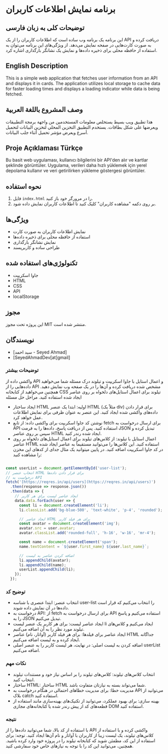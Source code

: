 # برنامه نمایش اطلاعات کاربران

## توضیحات کلی به زبان فارسی
این برنامه یک برنامه وب ساده است که اطلاعات کاربران را از یک API دریافت کرده و به صورت کارت‌هایی در صفحه نمایش می‌دهد. از ویژگی‌های این برنامه می‌توان به استفاده از حافظه محلی برای ذخیره داده‌ها و نمایش یک نشانگر بارگذاری اشاره کرد.

## English Description
This is a simple web application that fetches user information from an API and displays it in cards. The application utilizes local storage to cache data for faster loading times and displays a loading indicator while data is being fetched.

## وصف المشروع باللغة العربية
هذا تطبيق ويب بسيط يستخلص معلومات المستخدمين من واجهة برمجة التطبيقات ويعرضها على شكل بطاقات. يستخدم التطبيق التخزين المحلي لتخزين البيانات لتحميل أسرع ويعرض مؤشر تحميل أثناء جلب البيانات.

## Proje Açıklaması Türkçe
Bu basit web uygulaması, kullanıcı bilgilerini bir API'den alır ve kartlar şeklinde görüntüler. Uygulama, verileri daha hızlı yüklemek için yerel depolama kullanır ve veri getirilirken yükleme göstergesi görüntüler.

## نحوه استفاده
1. فایل `index.html` را در مرورگر خود باز کنید.
2. بر روی دکمه "مشاهده کاربران" کلیک کنید تا اطلاعات کاربران نمایش داده شود.

## ویژگی‌ها
* نمایش اطلاعات کاربران به صورت کارت
* استفاده از حافظه محلی برای ذخیره داده‌ها
* نمایش نشانگر بارگذاری
* طراحی ساده و کاربرپسند

## تکنولوژی‌های استفاده شده
* جاوا اسکریپت
* HTML
* CSS
* API
* localStorage

## مجوز
این پروژه تحت مجوز MIT منتشر شده است.

## نویسندگان
* [سید احمد - Seyed Ahmad]
* [SeyedAhmadDev[at]gmail]

 ### توضیحات بیشتر

واکشی داده از API و اعمال استایل با جاوا اسکریپت و تیلوند
درک مسئله
شما می‌خواهید داده‌هایی را از API مشخص شده دریافت کرده و آن‌ها را در یک صفحه وب نمایش دهید. همچنین می‌خواهید از کتابخانه CSS تیلوند برای اعمال استایل‌های دلخواه بر روی عناصر ایجاد شده استفاده کنید.
مراحل حل مسئله
 * ایجاد ساختار HTML اولیه:
   ابتدا یک عنصر HTML (مثلاً یک div) برای قرار دادن داده‌های واکشی شده ایجاد کنید. این عنصر به عنوان ظرفی برای نمایش اطلاعات عمل خواهد کرد.
 * نوشتن کد جاوا اسکریپت برای واکشی داده:
   از تابع fetch برای ارسال درخواست به API استفاده کنید. پس از دریافت پاسخ، داده‌ها را به فرمت JSON تبدیل کرده و سپس بر روی عناصر HTML ایجاد شده رندر کنید.
 * اعمال استایل با تیلوند:
   از کلاس‌های تیلوند برای اعمال استایل‌های دلخواه بر روی عناصر HTML استفاده کنید. این کلاس‌ها را می‌توانید مستقیماً به عناصر ایجاد شده در کد جاوا اسکریپت اضافه کنید.
   در پایین میتوانید یک مثال جدای از کدهای این مخزن را مشاهده کنید:
```javascript

const userList = document.getElementById('user-list');
// انتخاب عنصر HTML برای قرار دادن داده‌ها
// درخواست به API
fetch('[https://reqres.in/api/users](https://reqres.in/api/users)')
  .then(response => response.json())
  .then(data => {
    // ایجاد عناصر لیست برای هر کاربر
    data.data.forEach(user => {
      const li = document.createElement('li');
      li.classList.add('bg-blue-500', 'text-white', 'p-4', 'rounded'); // اعمال کلاس‌های تیلوند

      // ایجاد عناصر HTML برای هر فیلد کاربر
      const avatar = document.createElement('img');
      avatar.src = user.avatar;
      avatar.classList.add('rounded-full', 'h-16', 'w-16', 'mr-4');

      const name = document.createElement('span');
      name.textContent = `${user.first_name} ${user.last_name}`;

      // اضافه کردن عناصر به لیست
      li.appendChild(avatar);
      li.appendChild(name);
      userList.appendChild(li);
    });
  });
```
### توضیح کد
 * انتخاب عنصر: ابتدا عنصری با شناسه user-list را انتخاب می‌کنیم که قرار است داده‌ها در آن نمایش داده شوند.
 * درخواست به API: از fetch برای ارسال درخواست به API استفاده می‌کنیم و پاسخ را به JSON تبدیل می‌کنیم.
 * ایجاد عناصر لیست: برای هر کاربر یک عنصر لیست li ایجاد می‌کنیم و کلاس‌های تیلوند مورد نظر را به آن اضافه می‌کنیم.
 * ایجاد عناصر برای فیلدها: برای هر فیلد کاربر (آواتار، نام) عناصر HTML جداگانه ایجاد کرده و به لیست اضافه می‌کنیم.
 * اضافه کردن به لیست اصلی: در نهایت، هر لیست کاربر را به عنصر اصلی userList اضافه می‌کنیم.
### نکات مهم
 * انتخاب کلاس‌های تیلوند: کلاس‌های تیلوند را بر اساس نیاز خود و مستندات تیلوند انتخاب کنید.
 * ساختار HTML: ساختار HTML شما می‌تواند بسته به نیازتان متفاوت باشد.
 * مدیریت خطا: برای مدیریت خطاهای احتمالی در هنگام درخواست به API می‌توانید از بلاک catch استفاده کنید.
 * بهینه سازی: برای بهبود عملکرد، می‌توانید از تکنیک‌های بهینه‌سازی مانند استفاده از قطعه‌های کد از پیش رندر شده یا کتابخانه‌های مجازی DOM استفاده کنید.
### نتیجه
با استفاده از کد بالا، شما می‌توانید داده‌ها را از API واکشی کرده و با استفاده از کلاس‌های تیلوند، یک لیست زیبا از کاربران با آواتار و نام آن‌ها ایجاد کنید.
توجه: برای استفاده از این کد، مطمئن شوید که کتابخانه تیلوند را در پروژه خود وارد کرده باشید. همچنین، می‌توانید این کد را با توجه به نیازهای خاص خود سفارشی کنید.

